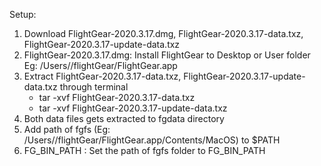 Setup:
1. Download FlightGear-2020.3.17.dmg, FlightGear-2020.3.17-data.txz, FlightGear-2020.3.17-update-data.txz
2. FlightGear-2020.3.17.dmg: Install FlightGear to Desktop or User folder Eg: /Users/<userName>/flightGear/FlightGear.app
3. Extract FlightGear-2020.3.17-data.txz, FlightGear-2020.3.17-update-data.txz through terminal
   - tar -xvf FlightGear-2020.3.17-data.txz
   - tar -xvf FlightGear-2020.3.17-update-data.txz
4. Both data files gets extracted to fgdata directory 
5. Add path of fgfs (Eg: /Users/<userName>/flightGear/FlightGear.app/Contents/MacOS) to $PATH 
6. FG_BIN_PATH : Set the path of fgfs folder to FG_BIN_PATH